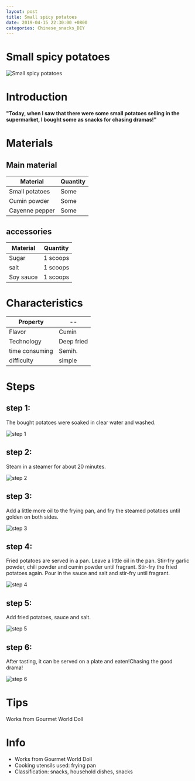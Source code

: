 ```yaml
---
layout: post
title: Small spicy potatoes
date: 2019-04-15 22:30:00 +0800
categories: Chinese_snacks_DIY
---
```


# Small spicy potatoes

![Small spicy potatoes]({{site.baseurl}}/img/422668/422668.jpg)

# Introduction

**"Today, when I saw that there were some small potatoes selling in the supermarket, I bought some as snacks for chasing dramas!"**

# Materials


## Main material

Material|Quantity
--|--
Small potatoes|Some
Cumin powder|Some
Cayenne pepper|Some

## accessories

Material|Quantity
--|--
Sugar|1 scoops
salt|1 scoops
Soy sauce|1 scoops

# Characteristics

Property|--
--|--
Flavor|Cumin
Technology|Deep fried
time consuming|Semih.
difficulty|simple

# Steps

## step 1:

The bought potatoes were soaked in clear water and washed.

![step 1]({{site.baseurl}}/img/422668/1.jpg)

## step 2:

Steam in a steamer for about 20 minutes.

![step 2]({{site.baseurl}}/img/422668/2.jpg)

## step 3:

Add a little more oil to the frying pan, and fry the steamed potatoes until golden on both sides.

![step 3]({{site.baseurl}}/img/422668/3.jpg)

## step 4:

Fried potatoes are served in a pan. Leave a little oil in the pan. Stir-fry garlic powder, chili powder and cumin powder until fragrant. Stir-fry the fried potatoes again. Pour in the sauce and salt and stir-fry until fragrant.

![step 4]({{site.baseurl}}/img/422668/4.jpg)

## step 5:

Add fried potatoes, sauce and salt.

![step 5]({{site.baseurl}}/img/422668/5.jpg)

## step 6:

After tasting, it can be served on a plate and eaten!Chasing the good drama!

![step 6]({{site.baseurl}}/img/422668/6.jpg)

# Tips

Works from Gourmet World Doll

# Info

- Works from Gourmet World Doll
- Cooking utensils used: frying pan
- Classification: snacks, household dishes, snacks